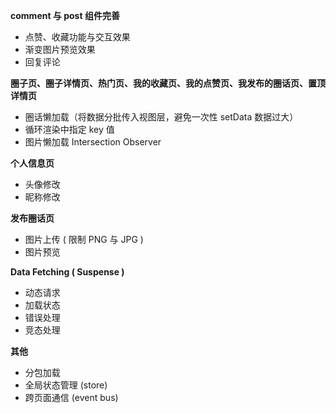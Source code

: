 **comment 与 post 组件完善**

* 点赞、收藏功能与交互效果
* 渐变图片预览效果
* 回复评论

**圈子页、圈子详情页、热门页、我的收藏页、我的点赞页、我发布的圈话页、置顶详情页** 

* 圈话懒加载（将数据分批传入视图层，避免一次性 setData 数据过大）
* 循环渲染中指定 key 值
* 图片懒加载 Intersection Observer

**个人信息页**

* 头像修改
* 昵称修改

**发布圈话页**

* 图片上传 ( 限制 PNG 与 JPG )
* 图片预览

**Data Fetching ( Suspense )**

* 动态请求
* 加载状态
* 错误处理
* 竞态处理

**其他**

* 分包加载
* 全局状态管理 (store)
* 跨页面通信 (event bus)

